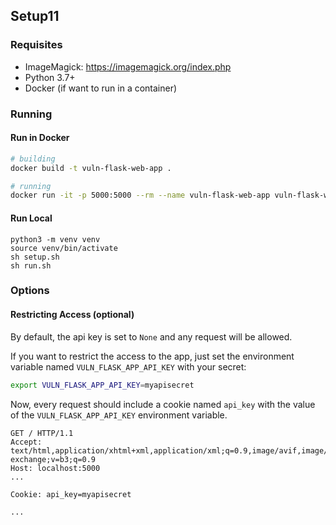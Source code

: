 ## Setup11

### Requisites

* ImageMagick: https://imagemagick.org/index.php
* Python 3.7+
* Docker (if want to run in a container)


### Running

#### Run in Docker

```sh
# building
docker build -t vuln-flask-web-app .

# running
docker run -it -p 5000:5000 --rm --name vuln-flask-web-app vuln-flask-web-app
```


#### Run Local

```
python3 -m venv venv
source venv/bin/activate
sh setup.sh
sh run.sh
```


### Options
#### Restricting Access (optional)

By default, the api key is set to `None` and any request will be allowed.

If you want to restrict the access to the app, just set the environment variable named `VULN_FLASK_APP_API_KEY` with your secret:

```sh
export VULN_FLASK_APP_API_KEY=myapisecret
```

Now, every request should include a cookie named `api_key` with the value of the `VULN_FLASK_APP_API_KEY` environment variable.

```http
GET / HTTP/1.1
Accept: text/html,application/xhtml+xml,application/xml;q=0.9,image/avif,image/webp,image/apng,*/*;q=0.8,application/signed-exchange;v=b3;q=0.9
Host: localhost:5000
...

Cookie: api_key=myapisecret

...
